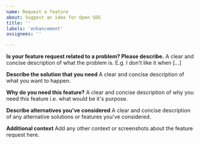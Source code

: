 ```yaml
---
name: Request a feature
about: Suggest an idea for Open SDG
title: ''
labels: 'enhancement'
assignees: ''

---
```


**Is your feature request related to a problem? Please describe.**
A clear and concise description of what the problem is. E.g. I don't like it when [...]

**Describe the solution that you need**
A clear and concise description of what you want to happen.

**Why do you need this feature?**
A clear and concise description of why you need this feature i.e. what would be it's purpose.

**Describe alternatives you've considered**
A clear and concise description of any alternative solutions or features you've considered.

**Additional context**
Add any other context or screenshots about the feature request here.
